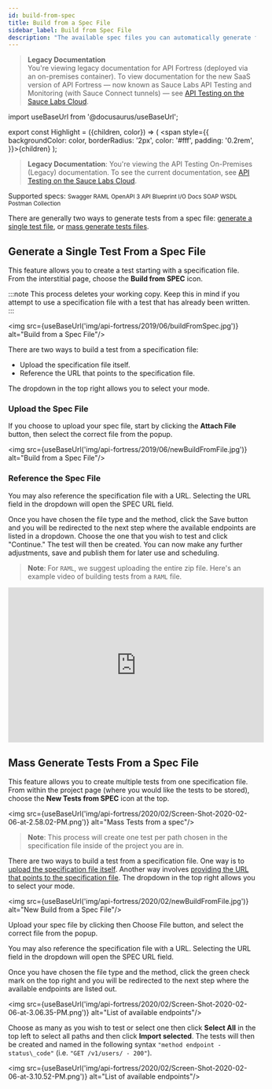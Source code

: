 ```yaml
---
id: build-from-spec
title: Build from a Spec File
sidebar_label: Build from Spec File
description: "The available spec files you can automatically generate from are: Swagger, RAML, OpenAPI 3, API Blueprint, I/O Docs, SOAP WSDL, and Postman Collection."
---
```


<head>
  <meta name="robots" content="noindex" />
</head>

>**Legacy Documentation**<br/>You're viewing legacy documentation for API Fortress (deployed via an on-premises container). To view documentation for the new SaaS version of API Fortress &#8212; now known as Sauce Labs API Testing and Monitoring (with Sauce Connect tunnels) &#8212; see [API Testing on the Sauce Labs Cloud](/api-testing/).

import useBaseUrl from '@docusaurus/useBaseUrl';

export const Highlight = ({children, color}) => ( <span style={{
      backgroundColor: color,
      borderRadius: '2px',
      color: '#fff',
      padding: '0.2rem',
    }}>{children}</span> );

>**Legacy Documentation**: You're viewing the API Testing On-Premises (Legacy) documentation. To see the current documentation, see [API Testing on the Sauce Labs Cloud](/api-testing/).

<p>Supported specs: <small><Highlight color="#37b732">Swagger</Highlight> <Highlight color="#29d3fe">RAML</Highlight> <Highlight  color="#4e5b2e">OpenAPI 3</Highlight> <Highlight color="#9073d2">API Blueprint</Highlight> <Highlight color="#c3090c">I/O Docs</Highlight> <Highlight color="#025b9c">SOAP</Highlight> <Highlight color="#025b9c">WSDL</Highlight> <Highlight color="#ff6c37">Postman Collection</Highlight> </small></p>

There are generally two ways to generate tests from a spec file: [generate a single test file](#generate-a-single-test-from-a-spec-file), or [mass generate tests files](#mass-generate-tests-from-a-spec-file).

## Generate a Single Test From a Spec File

This feature allows you to create a test starting with a specification file. From the interstitial page, choose the __Build from SPEC__ icon.

:::note
This process deletes your working copy. Keep this in mind if you attempt to use a specification file with a test that has already been written.
:::

<img src={useBaseUrl('img/api-fortress/2019/06/buildFromSpec.jpg')} alt="Build from a Spec File"/>

There are two ways to build a test from a specification file:

* Upload the specification file itself.
* Reference the URL that points to the specification file.

The dropdown in the top right allows you to select your mode.

### Upload the Spec File

If you choose to upload your spec file, start by clicking the __Attach File__ button, then select the correct file from the popup.

<img src={useBaseUrl('img/api-fortress/2019/06/newBuildFromFile.jpg')} alt="Build from a Spec File"/>

### Reference the Spec File

You may also reference the specification file with a URL. Selecting the URL field in the dropdown will open the SPEC URL field.

Once you have chosen the file type and the method, click the Save button and you will be redirected to the next step where the available endpoints are listed in a dropdown. Choose the one that you wish to test and click "Continue." The test will then be created. You can now make any further adjustments, save and publish them for later use and scheduling.

> __Note__: For `RAML`, we suggest uploading the entire zip file. Here's an example video of building tests from a `RAML` file.

<iframe width="520" height="315" src="https://apifortress.com/doc/wp-content/uploads/2017/03/Create-from-RAML.webm" frameborder="0" allow="accelerometer; autoplay; clipboard-write; encrypted-media; gyroscope; picture-in-picture" allowfullscreen></iframe>

## Mass Generate Tests From a Spec File  

This feature allows you to create multiple tests from one specification file. From within the project page (where you would like the tests to be stored), choose the __New Tests from SPEC__ icon at the top.

<img src={useBaseUrl('img/api-fortress/2020/02/Screen-Shot-2020-02-06-at-2.58.02-PM.png')} alt="Mass Tests from a spec"/>

> __Note__: This process will create one test per path chosen in the specification file inside of the project you are in.

There are two ways to build a test from a specification file. One way is to [upload the specification file itself](#upload-the-spec-file). Another way involves [providing the URL that points to the specification file](#reference-the-spec-file). The dropdown in the top right allows you to select your mode.  

<img src={useBaseUrl('img/api-fortress/2020/02/newBuildFromFile.jpg')} alt="New Build from a Spec File"/>

Upload your spec file by clicking then Choose File button, and select the correct file from the popup.

You may also reference the specification file with a URL. Selecting the URL field in the dropdown will open the SPEC URL field.

Once you have chosen the file type and the method, click the green check mark on the top right and you will be redirected to the next step where the available endpoints are listed out.

<img src={useBaseUrl('img/api-fortress/2020/02/Screen-Shot-2020-02-06-at-3.06.35-PM.png')} alt="List of available endpoints"/>

Choose as many as you wish to test or select one then click __Select All__ in the top left to select all paths and then click __Import selected__. The tests will then be created and named in the following syntax `"method endpoint - status\_code"` (i.e. `"GET /v1/users/ - 200"`).  

<img src={useBaseUrl('img/api-fortress/2020/02/Screen-Shot-2020-02-06-at-3.10.52-PM.png')} alt="List of available endpoints"/>
